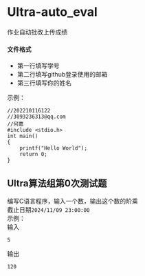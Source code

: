# Ultra-auto_eval
作业自动批改上传成绩

#### 文件格式
- 第一行填写学号  
- 第二行填写github登录使用的邮箱
- 第三行填写你的姓名

示例：
```
//202210116122
//3093236313@qq.com
//何嘉
#include <stdio.h>
int main()
{
    printf("Hello World");
    return 0;
}
```

## Ultra算法组第0次测试题   
编写C语言程序，输入一个数，输出这个数的阶乘   
截止日期`2024/11/09 23:00:00`   
示例：   
输入   
```
5
```   
输出   
```
120
```
